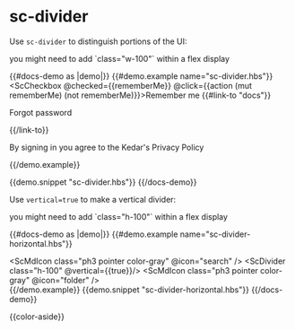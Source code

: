 # sc-divider

Use `sc-divider` to distinguish portions of the UI: 
<aside>you might need to add `class="w-100"` within a flex display</aside>

{{#docs-demo as |demo|}}
  {{#demo.example name="sc-divider.hbs"}}
    <ScCheckbox @checked={{rememberMe}} @click={{action (mut rememberMe) (not rememberMe)}}>Remember me</ScCheckbox>
    {{#link-to "docs"}}
      <p>Forgot password</p>
    {{/link-to}}
  <ScDivider/>
  <p>By signing in you agree to the Kedar's Privacy Policy</p>
  {{/demo.example}}

  {{demo.snippet "sc-divider.hbs"}}
{{/docs-demo}}


Use `vertical=true` to make a vertical divider:
<aside>you might need to add `class="h-100"` within a flex display</aside>

{{#docs-demo as |demo|}}
  {{#demo.example name="sc-divider-horizontal.hbs"}}
    <div class="flex items-center justify-center h3">
      <ScMdIcon class="ph3 pointer color-gray" @icon="search" />
      <ScDivider class="h-100" @vertical={{true}}/>
      <ScMdIcon class="ph3 pointer color-gray" @icon="folder" />
    </div>
  {{/demo.example}}
  {{demo.snippet "sc-divider-horizontal.hbs"}}
{{/docs-demo}}

{{color-aside}}
